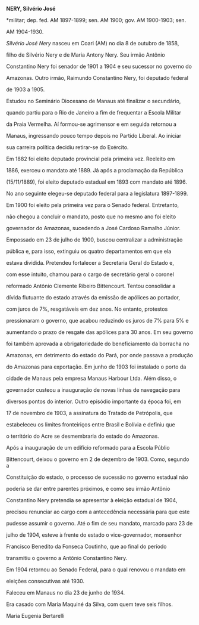 **NERY, Silvério José**



\*militar; dep. fed. AM 1897-1899; sen. AM 1900; gov. AM 1900-1903; sen.

AM 1904-1930.



*Silvério José Nery* nasceu em Coari (AM) no dia 8 de outubro de 1858,

filho de Silvério Nery e de Maria Antony Nery. Seu irmão Antônio

Constantino Nery foi senador de 1901 a 1904 e seu sucessor no governo do

Amazonas. Outro irmão, Raimundo Constantino Nery, foi deputado federal

de 1903 a 1905.



Estudou no Seminário Diocesano de Manaus até finalizar o secundário,

quando partiu para o Rio de Janeiro a fim de frequentar a Escola Militar

da Praia Vermelha. Aí formou-se agrimensor e em seguida retornou a

Manaus, ingressando pouco tempo depois no Partido Liberal. Ao iniciar

sua carreira política decidiu retirar-se do Exército.



Em 1882 foi eleito deputado provincial pela primeira vez. Reeleito em

1886, exerceu o mandato até 1889. Já após a proclamação da República

(15/11/1889), foi eleito deputado estadual em 1893 com mandato até 1896.

No ano seguinte elegeu-se deputado federal para a legislatura 1897-1899.

Em 1900 foi eleito pela primeira vez para o Senado federal. Entretanto,

não chegou a concluir o mandato, posto que no mesmo ano foi eleito

governador do Amazonas, sucedendo a José Cardoso Ramalho Júnior.



Empossado em 23 de julho de 1900, buscou centralizar a administração

pública e, para isso, extinguiu os quatro departamentos em que ela

estava dividida. Pretendeu fortalecer a Secretaria Geral do Estado e,

com esse intuito, chamou para o cargo de secretário geral o coronel

reformado Antônio Clemente Ribeiro Bittencourt. Tentou consolidar a

dívida flutuante do estado através da emissão de apólices ao portador,

com juros de 7%, resgatáveis em dez anos. No entanto, protestos

pressionaram o governo, que acabou reduzindo os juros de 7% para 5% e

aumentando o prazo de resgate das apólices para 30 anos. Em seu governo

foi também aprovada a obrigatoriedade do beneficiamento da borracha no

Amazonas, em detrimento do estado do Pará, por onde passava a produção

do Amazonas para exportação. Em junho de 1903 foi instalado o porto da

cidade de Manaus pela empresa Manaus Harbour Ltda. Além disso, o

governador custeou a inauguração de novas linhas de navegação para

diversos pontos do interior. Outro episódio importante da época foi, em

17 de novembro de 1903, a assinatura do Tratado de Petrópolis, que

estabeleceu os limites fronteiriços entre Brasil e Bolívia e definiu que

o território do Acre se desmembraria do estado do Amazonas.



Após a inauguração de um edifício reformado para a Escola Públio

Bittencourt, deixou o governo em 2 de dezembro de 1903. Como, segundo a

Constituição do estado, o processo de sucessão no governo estadual não

poderia se dar entre parentes próximos, e como seu irmão Antônio

Constantino Nery pretendia se apresentar à eleição estadual de 1904,

precisou renunciar ao cargo com a antecedência necessária para que este

pudesse assumir o governo. Até o fim de seu mandato, marcado para 23 de

julho de 1904, esteve à frente do estado o vice-governador, monsenhor

Francisco Benedito da Fonseca Coutinho, que ao final do período

transmitiu o governo a Antônio Constantino Nery.



Em 1904 retornou ao Senado Federal, para o qual renovou o mandato em

eleições consecutivas até 1930.



Faleceu em Manaus no dia 23 de junho de 1934.



Era casado com Maria Maquiné da Silva, com quem teve seis filhos.



Maria Eugenia Bertarelli



